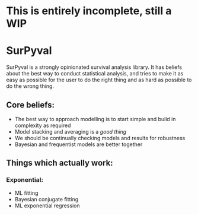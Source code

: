 # This is entirely incomplete, still a WIP

# SurPyval

SurPyval is a strongly opinionated survival analysis library.  It has beliefs about the best way to conduct statistical analysis, and tries to make it as easy as possible for the user to do the right thing and as hard as possible to do the wrong thing.  

## Core beliefs:

* The best way to approach modelling is to start simple and build in complexity as required
* Model stacking and averaging is a _good thing_
* We should be continually checking models and results for robustness
* Bayesian and frequentist models are better together

## Things which actually work:

### Exponential:

* ML fitting
* Bayesian conjugate fitting
* ML exponential regression